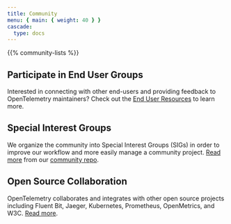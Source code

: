 ```yaml
---
title: Community
menu: { main: { weight: 40 } }
cascade:
  type: docs
---
```


{{% community-lists %}}

## Participate in End User Groups

Interested in connecting with other end-users and providing feedback to
OpenTelemetry maintainers? Check out the [End User
Resources](/community/end-user) to learn more.

## Special Interest Groups

We organize the community into Special Interest Groups (SIGs) in order to
improve our workflow and more easily manage a community project. [Read
more](https://github.com/open-telemetry/community#special-interest-groups) from
our [community repo](https://github.com/open-telemetry/community).

## Open Source Collaboration

OpenTelemetry collaborates and integrates with other open source projects
including Fluent Bit, Jaeger, Kubernetes, Prometheus, OpenMetrics, and W3C.
[Read more](/integrations/).
